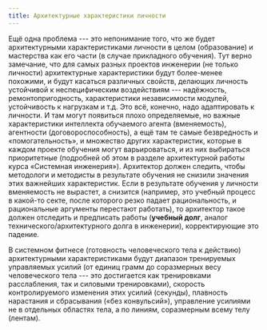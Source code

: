 ```yaml
---
title: Архитектурные характеристики личности
---
```


Ещё одна проблема --- это непонимание того, что же будет архитектурными
характеристиками личности в целом (образование) и мастерства как его
части (в случае прикладного обучения). Тут верно замечание, что для
самых разных проектов инженерии (не только личности) архитектурные
характеристики будут более-менее похожими, и будут касаться различных
свойств, делающих личность устойчивой к неспецифическим воздействиям ---
надёжность, ремонтопригодность, характеристики независимости модулей,
устойчивость к нагрузкам и т.д. Это всё, конечно, надо адаптировать к
личности. И там могут появиться плохо определяемые, но важные
характеристики интеллекта обучаемого агента (вменяемость), агентности
(договороспособность), а ещё там те самые безвредность и
«помогательность», и множество других характеристик, которые в каждом
проекте обучения могут варьироваться, и из них выбираться приоритетные
(подробней об этом в разделе архитектурной работы курса «Системная
инженерия»). Архитектор должен следить, чтобы методологи и методисты в
результате обучения не снизили значения этих важнейших характеристик.
Если в результате обучения у личности вменяемость не вырастет, а
снизится (например, это учебный процесс в какой-то секте, после которого
резко падает рациональность, и рациональные аргументы перестают
работать), то архитектор такое должен отследить и предписать работы
(**учебный долг**, аналог технического/архитектурного долга в
инженерии), корректирующие это падение.

В системном фитнесе (готовность человеческого тела к действию)
архитектурными характеристиками будут диапазон тренируемых управляемых
усилий (от единиц грамм до соразмерных весу человеческого тела --- это
достигается как тренировками расслабления, так и силовыми тренировками),
скорость контролируемого изменения этих усилий (секунды), плавность
нарастания и сбрасывания («без конвульсий»), управление усилиями не в
отдельных областях тела, а по линиям, соразмерным всему телу (лентам).
